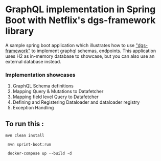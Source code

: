 # GraphQL implementation in Spring Boot with Netflix's dgs-framework library

A sample spring boot application which illustrates how to use ["dgs-framework"](https://github.com/Netflix/dgs-framework) to implement graphql schemas, endpoints. 
This application uses H2 as in-memory database to showcase, but you can also use an external database instead.

### Implementation showcases

1. GraphQL Schema definitions
2. Mapping Query & Mutations to Datafetcher
3. Mapping field level Query to Datafetcher
4. Defining and Registering Dataloader and dataloader registry
5. Exception Handling

## To run this :
`` mvn clean install ``

`` mvn sprint-boot:run``

`` docker-compose up --build -d``